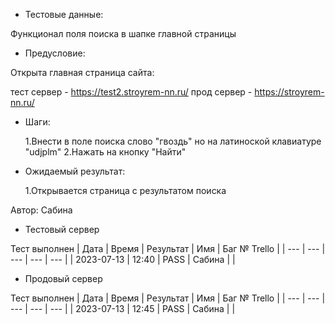 * Тестовые данные:

 Функционал поля поиска в шапке главной страницы
 
* Предусловие:

 Открыта главная страница сайта:
 
 тест сервер - https://test2.stroyrem-nn.ru/ 
 прод сервер - https://stroyrem-nn.ru/

* Шаги:

  1.Внести в поле поиска слово "гвоздь" но на латиноской клавиатуре "udjplm"
  2.Нажать на кнопку "Найти"

* Ожидаемый результат:

  1.Открывается страница с результатом поиска


Автор: Сабина

* Тестовый сервер 

Тест выполнен
| Дата | Время | Результат | Имя | Баг № Trello |
| --- | --- | --- | --- | --- |
| 2023-07-13 | 12:40 | PASS | Сабина |   | 

* Продовый сервер

Тест выполнен
| Дата | Время | Результат | Имя | Баг № Trello |
| --- | --- | --- | --- | --- |
| 2023-07-13 | 12:45 | PASS | Сабина |   | 
